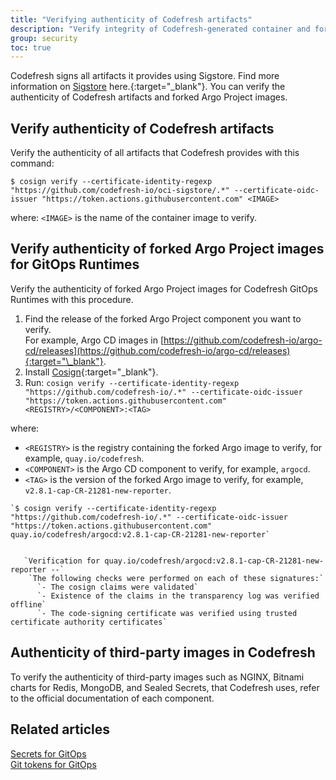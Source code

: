 ```yaml
---
title: "Verifying authenticity of Codefresh artifacts"
description: "Verify integrity of Codefresh-generated container and forked Argo CD images"
group: security 
toc: true
---
```




Codefresh signs all artifacts it provides using Sigstore. Find more information on [Sigstore](https://www.sigstore.dev/) here.{:target="\_blank"}. You can verify the authenticity of Codefresh artifacts and forked Argo Project images.


## Verify authenticity of Codefresh artifacts

Verify the authenticity of all artifacts that Codefresh provides with this command:

`$ cosign verify --certificate-identity-regexp "https://github.com/codefresh-io/oci-sigstore/.*" --certificate-oidc-issuer "https://token.actions.githubusercontent.com" <IMAGE>`  

where: 
`<IMAGE>` is the name of the container image to verify.

## Verify authenticity of forked Argo Project images for GitOps Runtimes
Verify the authenticity of forked Argo Project images for Codefresh GitOps Runtimes with this procedure.

1. Find the release of the forked Argo Project component you want to verify.  
  For example, Argo CD images in [https://github.com/codefresh-io/argo-cd/releases](https://github.com/codefresh-io/argo-cd/releases){:target="\_blank"}. 
1. Install [Cosign](https://docs.sigstore.dev/system_config/installation/){:target="\_blank"}.
1. Run:
  `cosign verify --certificate-identity-regexp "https://github.com/codefresh-io/.*" --certificate-oidc-issuer "https://token.actions.githubusercontent.com" <REGISTRY>/<COMPONENT>:<TAG>`  

  where:  
  * `<REGISTRY>` is the registry containing the forked Argo image to verify, for example, `quay.io/codefresh`.
  * `<COMPONENT>` is the Argo CD component to verify, for example, `argocd`. 
  * `<TAG>` is the version of the forked Argo image to verify, for example, `v2.8.1-cap-CR-21281-new-reporter`.

``` 
`$ cosign verify --certificate-identity-regexp "https://github.com/codefresh-io/.*" --certificate-oidc-issuer "https://token.actions.githubusercontent.com" quay.io/codefresh/argocd:v2.8.1-cap-CR-21281-new-reporter`  


   `Verification for quay.io/codefresh/argocd:v2.8.1-cap-CR-21281-new-reporter --`
    `The following checks were performed on each of these signatures:`
      `- The cosign claims were validated`
      `- Existence of the claims in the transparency log was verified offline`
      `- The code-signing certificate was verified using trusted certificate authority certificates`
```

## Authenticity of third-party images in Codefresh
To verify the authenticity of third-party images such as  NGINX, Bitnami charts for Redis, MongoDB, and Sealed Secrets, that Codefresh uses, refer to the official documentation of each component.


## Related articles
[Secrets for GitOps]({site.baseurl}}/docs/security/secrets/)  
[Git tokens for GitOps]({site.baseurl}}/docs/security/git-tokens/)  

